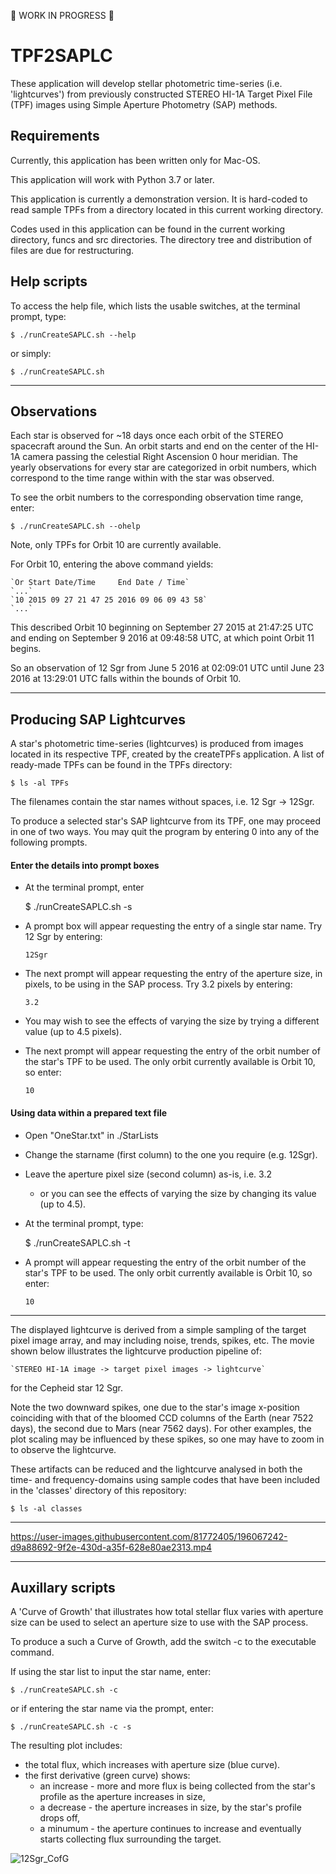 :construction_worker: WORK IN PROGRESS :construction_worker:

# TPF2SAPLC #
These application will develop stellar photometric time-series (i.e. 'lightcurves') from previously constructed STEREO HI-1A Target Pixel File (TPF) images using Simple Aperture Photometry (SAP) methods.

## Requirements

Currently, this application has been written only for Mac-OS.

This application will work with Python 3.7 or later.

This application is currently a demonstration version. It is hard-coded to read sample TPFs from a directory located in this current working directory.

Codes used in this application can be found in the current working directory, funcs and src directories. The directory tree and distribution of files are due for restructuring.

## Help scripts

To access the help file, which lists the usable switches, at the terminal prompt, type:

    $ ./runCreateSAPLC.sh --help

or simply:

    $ ./runCreateSAPLC.sh

----

## Observations

Each star is observed for ~18 days once each orbit of the STEREO spacecraft around the Sun. An orbit starts and end on the center of the HI-1A camera passing the celestial Right Ascension 0 hour meridian. The yearly observations for every star are categorized in orbit numbers, which correspond to the time range within with the star was observed.

To see the orbit numbers to the corresponding observation time range, enter:

    $ ./runCreateSAPLC.sh --ohelp

Note, only TPFs for Orbit 10 are currently available.

For Orbit 10, entering the above command yields:

    `Or Start Date/Time     End Date / Time`
    `...`
    `10 2015 09 27 21 47 25 2016 09 06 09 43 58`
    `...`

This described Orbit 10 beginning on September 27 2015 at 21:47:25 UTC and ending on September 9 2016 at 09:48:58 UTC, at which point Orbit 11 begins.

So an observation of 12 Sgr from June 5 2016 at 02:09:01 UTC until June 23 2016 at 13:29:01 UTC falls within the bounds of Orbit 10.

----

## Producing SAP Lightcurves

A star's photometric time-series (lightcurves) is produced from images located in its respective TPF, created by the createTPFs application. A list of ready-made TPFs can be found in the TPFs directory:

    $ ls -al TPFs

The filenames contain the star names without spaces, i.e. 12 Sgr -> 12Sgr.

To produce a selected star's SAP lightcurve from its TPF, one may proceed in one of two ways. You may quit the program by entering 0 into any of the following prompts.


#### Enter the details into prompt boxes

- At the terminal prompt, enter

    $ ./runCreateSAPLC.sh -s

- A prompt box will appear requesting the entry of a single star name. Try 12 Sgr by entering:

    `12Sgr`
    
- The next prompt will appear requesting the entry of the aperture size, in pixels, to be using in the SAP process. Try 3.2 pixels by entering:

    `3.2`
    
- You may wish to see the effects of varying the size by trying a different value (up to 4.5 pixels).
- The next prompt will appear requesting the entry of the orbit number of the star's TPF to be used. The only orbit currently available is Orbit 10, so enter:

    `10`


#### Using data within a prepared text file

- Open "OneStar.txt" in ./StarLists
- Change the starname (first column) to the one you require (e.g. 12Sgr).
- Leave the aperture pixel size (second column) as-is, i.e. 3.2
  - or you can see the effects of varying the size by changing its value (up to 4.5).
- At the terminal prompt, type:

    $ ./runCreateSAPLC.sh -t

- A prompt will appear requesting the entry of the orbit number of the star's TPF to be used. The only orbit currently available is Orbit 10, so enter:

    `10`

----

The displayed lightcurve is derived from a simple sampling of the target pixel image array, and may including noise, trends, spikes, etc. The movie shown below illustrates the lightcurve production pipeline of:

    `STEREO HI-1A image -> target pixel images -> lightcurve`

for the Cepheid star 12 Sgr.

Note the two downward spikes, one due to the star's image x-position coinciding with that of the bloomed CCD columns of the Earth (near 7522 days), the second due to Mars (near 7562 days). For other examples, the plot scaling may be influenced by these spikes, so one may have to zoom in to observe the lightcurve.

These artifacts can be reduced and the lightcurve analysed in both the time- and frequency-domains using sample codes that have been included in the 'classes' directory of this repository:

    $ ls -al classes

----

https://user-images.githubusercontent.com/81772405/196067242-d9a88692-9f2e-430d-a35f-628e80ae2313.mp4

----

## Auxillary scripts

A 'Curve of Growth' that illustrates how total stellar flux varies with aperture size can be used to select an aperture size to use with the SAP process.

To produce a such a Curve of Growth, add the switch -c to the executable command.

If using the star list to input the star name, enter:

    $ ./runCreateSAPLC.sh -c

or if entering the star name via the prompt, enter:

    $ ./runCreateSAPLC.sh -c -s

The resulting plot includes:
- the total flux, which increases with aperture size (blue curve).
- the first derivative (green curve) shows:
  - an increase - more and more flux is being collected from the star's profile as the aperture increases in size,
  - a decrease - the aperture increases in size, by the star's profile drops off,
  - a minumum - the aperture continues to increase and eventually starts collecting flux surrounding the target.

![12Sgr_CofG](https://user-images.githubusercontent.com/81772405/196067826-26f62e58-0f45-48fa-8a29-0ea6aa188cfb.jpg)

